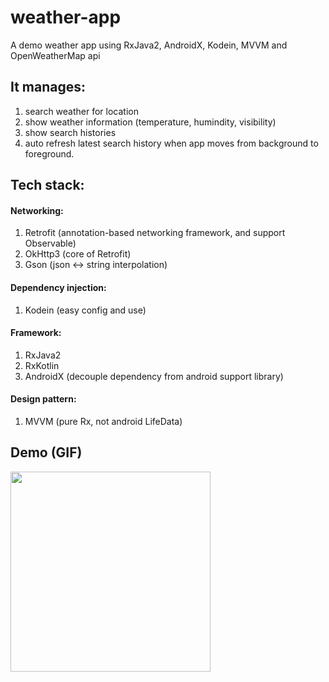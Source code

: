 # weather-app
A demo weather app using RxJava2, AndroidX, Kodein, MVVM and OpenWeatherMap api

## It manages:
1. search weather for location
1. show weather information (temperature, humindity, visibility)
1. show search histories
1. auto refresh latest search history when app moves from background to foreground.

## Tech stack:
#### Networking:
1. Retrofit (annotation-based networking framework, and support Observable)
1. OkHttp3 (core of Retrofit)
1. Gson (json <-> string interpolation)

#### Dependency injection:
1. Kodein (easy config and use)

#### Framework:
1. RxJava2
1. RxKotlin
1. AndroidX (decouple dependency from android support library)

#### Design pattern:
1. MVVM (pure Rx, not android LifeData)

## Demo (GIF)
<image width="320" src="https://github.com/darylsze/weather-app/blob/master/demo/ebay-weather-ap.gif" />
